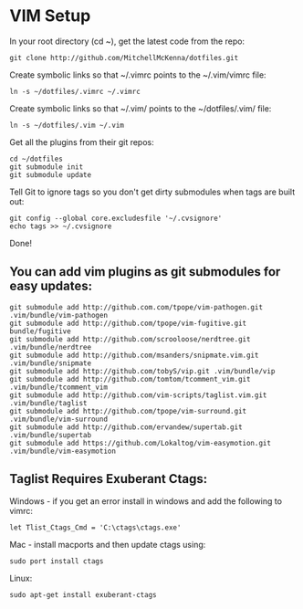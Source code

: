 VIM Setup
========

In your root directory (cd ~), get the latest code from the repo:

    git clone http://github.com/MitchellMcKenna/dotfiles.git

Create symbolic links so that ~/.vimrc points to the ~/.vim/vimrc file:

    ln -s ~/dotfiles/.vimrc ~/.vimrc

Create symbolic links so that ~/.vim/ points to the ~/dotfiles/.vim/ file:

    ln -s ~/dotfiles/.vim ~/.vim

Get all the plugins from their git repos:

    cd ~/dotfiles
    git submodule init
    git submodule update

Tell Git to ignore tags so you don't get dirty submodules when tags are built out:

    git config --global core.excludesfile '~/.cvsignore'
    echo tags >> ~/.cvsignore

Done!

You can add vim plugins as git submodules for easy updates:
-----------------------------------------------------------
    git submodule add http://github.com.com/tpope/vim-pathogen.git .vim/bundle/vim-pathogen
    git submodule add http://github.com/tpope/vim-fugitive.git bundle/fugitive
    git submodule add http://github.com/scrooloose/nerdtree.git .vim/bundle/nerdtree
    git submodule add http://github.com/msanders/snipmate.vim.git .vim/bundle/snipmate
    git submodule add http://github.com/tobyS/vip.git .vim/bundle/vip
    git submodule add http://github.com/tomtom/tcomment_vim.git .vim/bundle/tcomment_vim
    git submodule add http://github.com/vim-scripts/taglist.vim.git .vim/bundle/taglist
    git submodule add http://github.com/tpope/vim-surround.git .vim/bundle/vim-surround
    git submodule add http://github.com/ervandew/supertab.git .vim/bundle/supertab
    git submodule add https://github.com/Lokaltog/vim-easymotion.git .vim/bundle/vim-easymotion

Taglist Requires Exuberant Ctags:
---------------------------------

Windows - if you get an error install in windows and add the following to vimrc:
  
    let Tlist_Ctags_Cmd = 'C:\ctags\ctags.exe'

Mac - install macports and then update ctags using: 

    sudo port install ctags

Linux:

    sudo apt-get install exuberant-ctags
